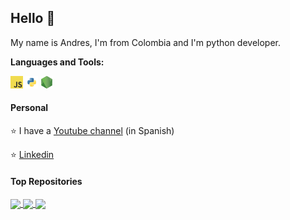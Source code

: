 ## Hello 👋

My name is Andres, I'm from Colombia and I'm python developer.

**Languages and Tools:**  

<code><img height="20" src="https://raw.githubusercontent.com/github/explore/80688e429a7d4ef2fca1e82350fe8e3517d3494d/topics/javascript/javascript.png"></code>
<code><img height="20" src="https://raw.githubusercontent.com/github/explore/80688e429a7d4ef2fca1e82350fe8e3517d3494d/topics/python/python.png"></code>
<code><img height="20" src="https://raw.githubusercontent.com/github/explore/80688e429a7d4ef2fca1e82350fe8e3517d3494d/topics/nodejs/nodejs.png"></code>  


#### Personal

⭐ I have a [Youtube channel](https://www.youtube.com/channel/UCj5WYkcZwQSoQlOHuL_AaGQ) (in Spanish)

⭐ [Linkedin](https://www.linkedin.com/in/andres-felipe-rojas-londo%C3%B1o-4b7689161/)

#### Top Repositories

<a href="https://github.com/Rojas-Andres/Flask-rest-api">
  <img align="center" src="https://github-readme-stats.vercel.app/api/pin/?username=Rojas-Andres&repo=Flask-rest-api&theme=buefy" />
</a>

<a href="https://github.com/Rojas-Andres/proyecto-web-django">
  <img align="center" src="https://github-readme-stats.vercel.app/api/pin/?username=Rojas-Andres&repo=proyecto-web-django&theme=buefy" />
</a>

<a href="https://github.com/Rojas-Andres/GEORREFERENCIACION-CARTOPY">
  <img align="center" src="https://github-readme-stats.vercel.app/api/pin/?username=Rojas-Andres&repo=GEORREFERENCIACION-CARTOPY&theme=buefy" />
</a>
